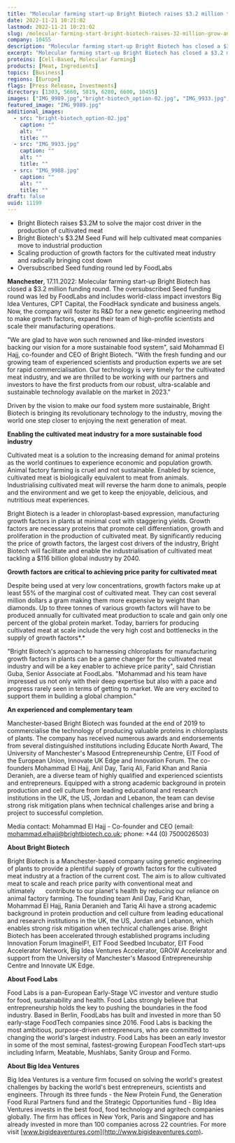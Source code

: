 ```yaml
---
title: "Molecular farming start-up Bright Biotech raises $3.2 million to grow and scale"
date: 2022-11-21 10:21:02
lastmod: 2022-11-21 10:21:02
slug: /molecular-farming-start-bright-biotech-raises-32-million-grow-and-scale
company: 10455
description: "Molecular farming start-up Bright Biotech has closed a $3.2 million funding round. The oversubscribed Seed funding round was led by FoodLabs and includes world-class impact investors Big Idea Ventures, CPT Capital, the FoodHack syndicate and business angels."
excerpt: "Molecular farming start-up Bright Biotech has closed a $3.2 million funding round. The oversubscribed Seed funding round was led by FoodLabs and includes world-class impact investors Big Idea Ventures, CPT Capital, the FoodHack syndicate and business angels."
proteins: [Cell-Based, Molecular Farming]
products: [Meat, Ingredients]
topics: [Business]
regions: [Europe]
flags: [Press Release, Investments]
directory: [1303, 5660, 5819, 6280, 6600, 10455]
images: ["IMG_9989.jpg","bright-biotech_option-02.jpg", "IMG_9933.jpg", "IMG_9988.jpg"]
featured_image: "IMG_9989.jpg"
additional_images:
  - src: "bright-biotech_option-02.jpg"
    caption: ""
    alt: ""
    title: ""
  - src: "IMG_9933.jpg"
    caption: ""
    alt: ""
    title: ""
  - src: "IMG_9988.jpg"
    caption: ""
    alt: ""
    title: ""
draft: false
uuid: 11199
---
```

-   Bright Biotech raises \$3.2M to solve the major cost driver in the
    production of cultivated meat
-   Bright Biotech's \$3.2M Seed Fund will help cultivated meat
    companies move to industrial production
-   Scaling production of growth factors for the cultivated meat
    industry and radically bringing cost down
-   Oversubscribed Seed funding round led by FoodLabs

**Manchester**, 17.11.2022: Molecular farming start-up Bright Biotech
has closed a \$3.2 million funding round. The oversubscribed Seed
funding round was led by FoodLabs and includes world-class impact
investors Big Idea Ventures, CPT Capital, the FoodHack syndicate and
business angels. Now, the company will foster its R&D for a new genetic
engineering method to make growth factors, expand their team of
high-profile scientists and scale their manufacturing operations.

"We are glad to have won such renowned and like-minded investors backing
our vision for a more sustainable food system", said Mohammad El Hajj,
co-founder and CEO of Bright Biotech. "With the fresh funding and our
growing team of experienced scientists and production experts we are set
for rapid commercialisation. Our technology is very timely for the
cultivated meat industry, and we are thrilled to be working with our
partners and investors to have the first products from our robust,
ultra-scalable and sustainable technology available on the market in
2023."

Driven by the vision to make our food system more sustainable, Bright
Biotech is bringing its revolutionary technology to the industry, moving
the world one step closer to enjoying the next generation of meat.

**Enabling the cultivated meat industry for a more sustainable food
industry**

Cultivated meat is a solution to the increasing demand for animal
proteins as the world continues to experience economic and population
growth. Animal factory farming is cruel and not sustainable. Enabled by
science, cultivated meat is biologically equivalent to meat from
animals. Industrialising cultivated meat will reverse the harm done to
animals, people and the environment and we get to keep the enjoyable,
delicious, and nutritious meat experiences.

Bright Biotech is a leader in chloroplast-based expression,
manufacturing growth factors in plants at minimal cost with staggering
yields. Growth factors are necessary proteins that promote cell
differentiation, growth and proliferation in the production of
cultivated meat. By significantly reducing the price of growth factors,
the largest cost drivers of the industry, Bright Biotech will facilitate
and enable the industrialisation of cultivated meat tackling a \$116
billion global industry by 2040.

**Growth factors are critical to achieving price parity for cultivated
meat**

Despite being used at very low concentrations, growth factors make up at
least 55% of the marginal cost of cultivated meat. They can cost several
million dollars a gram making them more expensive by weight than
diamonds. Up to three tonnes of various growth factors will have to be
produced annually for cultivated meat production to scale and gain only
one percent of the global protein market. Today, barriers for producing
cultivated meat at scale include the very high cost and bottlenecks in
the supply of growth factors*.*

"Bright Biotech\'s approach to harnessing chloroplasts for manufacturing
growth factors in plants can be a game changer for the cultivated meat
industry and will be a key enabler to achieve price parity", said
Christian Guba, Senior Associate at FoodLabs. "Mohammad and his team
have impressed us not only with their deep expertise but also with a
pace and progress rarely seen in terms of getting to market. We are very
excited to support them in building a global champion."

**An experienced and complementary team**

Manchester-based Bright Biotech was founded at the end of 2019 to
commercialise the technology of producing valuable proteins in
chloroplasts of plants. The company has received numerous awards and
endorsements from several distinguished institutions including Educate
North Award, The University of Manchester's Masood Entrepreneurship
Centre, EIT Food of the European Union, Innovate UK Edge and Innovation
Forum. The co-founders Mohammad El Hajj, Anil Day, Tariq Ali, Farid Khan
and Rania Deranieh, are a diverse team of highly qualified and
experienced scientists and entrepreneurs. Equipped with a strong
academic background in protein production and cell culture from leading
educational and research institutions in the UK, the US, Jordan and
Lebanon, the team can devise strong risk mitigation plans when technical
challenges arise and bring a project to successful completion.

Media contact: Mohammad El Hajj - Co-founder and CEO (email:
<mohammad.elhajj@brightbiotech.co.uk>; phone: +44 (0) 7500026503)

**About Bright Biotech**

Bright Biotech is a Manchester-based company using genetic engineering
of plants to provide a plentiful supply of growth factors for the
cultivated meat industry at a fraction of the current cost. The aim is
to allow cultivated meat to scale and reach price parity with
conventional meat and ultimately      contribute to our planet's health
by reducing our reliance on animal factory farming. The founding team
Anil Day, Farid Khan, Mohammad El Hajj, Rania Deranieh and Tariq Ali
have a strong academic background in protein production and cell culture
from leading educational and research institutions in the UK, the US,
Jordan and Lebanon, which enables strong risk mitigation when technical
challenges arise. Bright Biotech has been accelerated through
established programs including Innovation Forum ImagineIF!, EIT Food
Seedbed Incubator, EIT Food Accelerator Network, Big Idea Ventures
Accelerator, GROW Accelerator and support from the University of
Manchester's Masood Entrepreneurship Centre and Innovate UK Edge.

**About Food Labs**

Food Labs is a pan-European Early-Stage VC investor and venture studio
for food, sustainability and health. Food Labs strongly believe that
entrepreneurship holds the key to pushing the boundaries in the food
industry. Based in Berlin, FoodLabs has built and invested in more than
50 early-stage FoodTech companies since 2016. Food Labs is backing the
most ambitious, purpose-driven entrepreneurs, who are committed to
changing the world's largest industry. Food Labs has been an early
investor in some of the most seminal, fastest-growing European FoodTech
start-ups including Infarm, Meatable, Mushlabs, Sanity Group and Formo.

**About Big Idea Ventures**

Big Idea Ventures is a venture firm focused on solving the world\'s
greatest challenges by backing the world\'s best entrepreneurs,
scientists and engineers. Through its three funds - the New Protein
Fund, the Generation Food Rural Partners fund and the Strategic
Opportunities fund - Big Idea Ventures invests in the best food, food
technology and agritech companies globally. The firm has offices in New
York, Paris and Singapore and has already invested in more than 100
companies across 22 countries. For more visit
[www.bigideaventures.com](http://www.bigideaventures.com)**.**
